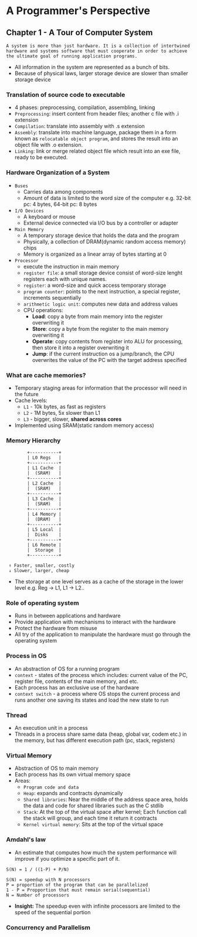 # A Programmer's Perspective

## Chapter 1 - A Tour of Computer System

```
A system is more than just hardware. It is a collection of intertwined hardware and systems software that must cooperate in order to achieve the ultimate goal of running application programs.
```

- All information in the system are represented as a bunch of bits.
- Because of physical laws, larger storage device are slower than smaller storage device

### Translation of source code to executable

- 4 phases: preprocessing, compilation, assembling, linking
- `Preprocessing`: insert content from header files; another c file with .i extension
- `Compilation`: translate into assembly with .s extension
- `Assembly`: translate into machine language, package them in a form known as `relocatable object program`, and stores the result into an object file with .o extension.
- `Linking`: link or merge related object file which result into an exe file, ready to be executed.

### Hardware Organization of a System

- `Buses`
  - Carries data among components
  - Amount of data is limited to the word size of the computer e.g. 32-bit pc: 4 bytes, 64-bit pc: 8 bytes
- `I/O Devices`
  - A keyboard or mouse
  - External device connected via I/O bus by a controller or adapter
- `Main Memory`
  - A temporary storage device that holds the data and the program
  - Physically, a collection of DRAM(dynamic random access memory) chips
  - Memory is organized as a linear array of bytes starting at 0
- `Processor`
  - execute the instruction in main memory
  - `register file`: a small storage device consist of word-size lenght registers each with unique names.
  - `register`: a word-size and quick access temporary storage
  - `program counter`: points to the next instruction, a special register, increments sequentially
  - `arithmetic logic unit`: computes new data and address values
  - CPU operations:
    - **Load**: copy a byte from main memory into the register overwriting it
    - **Store**: copy a byte from the register to the main memory overwriting it
    - **Operate**: copy contents from register into ALU for processing, then store it into a register overwriting it
    - **Jump**: if the current instruction os a jump/branch, the CPU overwrites the value of the PC with the target address specified

### What are cache memories?

- Temporary staging areas for information that the processor will need in the future
- Cache levels:
  - `L1` - 10k bytes, as fast as registers
  - `L2` - 1M bytes, 5x slower than L1
  - `L3` - bigger, slower, **shared across cores**
- Implemented using SRAM(static random memory access)

### Memory Hierarchy

```
        +-----------+
        | L0 Regs   |
        +-----------+
        | L1 Cache  |
        |  (SRAM)   |
        +-----------+
        | L2 Cache  |
        |  (SRAM)   |
        +-----------+
        | L3 Cache  |
        |  (SRAM)   |
        +-----------+
        | L4 Memory |
        |  (DRAM)   |
        +-----------+
        | L5 Local  |
        |  Disks    |
        +-----------+
        | L6 Remote |
        |  Storage  |
        +-----------+

 ↑ Faster, smaller, costly
 ↓ Slower, larger, cheap

```

- The storage at one level serves as a cache of the storage in the lower level e.g. Reg -> L1, L1 -> L2..

### Role of operating system

- Runs in between applications and hardware
- Provide application with mechanisms to interact with the hardware
- Protect the hardware from misuse
- All try of the application to manipulate the hardware must go through the operating system

### Process in OS

- An abstraction of OS for a running program
- `context` - states of the process which includes: current value of the PC, register file, contents of the main memory, and etc.
- Each process has an exclusive use of the hardware
- `context switch` - a process where OS stops the current process and runs another one saving its states and load the new state to run

### Thread

- An execution unit in a process
- Threads in a process share same data (heap, global var, codem etc.) in the memory, but has different execution path (pc, stack, registers)

### Virtual Memory

- Abstraction of OS to main memory
- Each process has its own virtual memory space
- Areas:
  - `Program code and data`
  - `Heap`: expands and contracts dynamically
  - `Shared libraries`: Near the middle of the address space area, holds the data and code for shared libraries such as the C stdlib
  - `Stack`: At the top of the virtual space after kernel; Each function call the stack will group, and each time it return it contracts
  - `Kernel virtual memory`: Sits at the top of the virtual space

### Amdahl's law

- An estimate that computes how much the system performance will improve if you optimize a specific part of it.

```
S(N) = 1 / ((1-P) + P/N)

S(N) = speedup with N processors
P = proportion of the program that can be parallelized
1 - P = Propportion that must remain serial(sequential)
N = Number of processors
```

- **Insight:** The speedup even with infinite processors are limited to the speed of the sequential portion

### Concurrency and Parallelism

